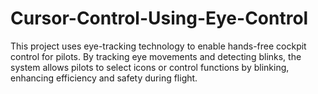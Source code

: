 # Cursor-Control-Using-Eye-Control
This project uses eye-tracking technology to enable hands-free cockpit control for pilots. By tracking eye movements and detecting blinks, the system allows pilots to select icons or control functions by blinking, enhancing efficiency and safety during flight.
